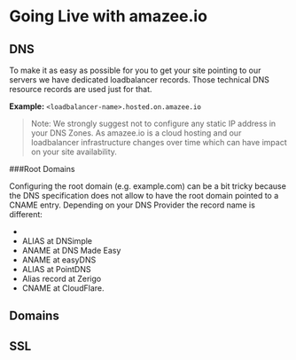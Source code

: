 # Going Live with amazee.io


## DNS
To make it as easy as possible for you to get your site pointing to our servers we have dedicated loadbalancer records. Those technical DNS resource records are used just for that.

**Example:** `<loadbalancer-name>.hosted.on.amazee.io`

> Note: We strongly suggest not to configure any static IP address in your DNS Zones. As amazee.io is a cloud hosting and our loadbalancer infrastructure changes over time which can have impact on your site availability.

###Root Domains

Configuring the root domain (e.g. example.com) can be a bit tricky because the DNS specification does not allow to have the root domain pointed to a CNAME entry. Depending on your DNS Provider the record name is different:

- 
- ALIAS at DNSimple
- ANAME at DNS Made Easy
- ANAME at easyDNS
- ALIAS at PointDNS
- Alias record at Zerigo
- CNAME at CloudFlare.



## Domains
## SSL
